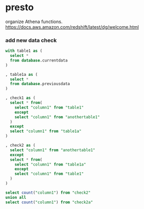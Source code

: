 # presto
organize Athena functions.<br>
https://docs.aws.amazon.com/redshift/latest/dg/welcome.html


### add new data check

```sql
with table1 as (
  select * 
  from database.currentdata
)

, table1a as (
  select * 
  from database.previousdata
)

, check1 as (
  select * from(
    select "column1" from "table1"
    except
    select "column1" from "anothertable1"
  ) 
  except
  select "column1" from "table1a"
)

, check2 as (
  select "column1" from "anothertable1"
  except
  select * from(
    select "column1" from "table1a"
    except
    select "column1" from "table1"
  )  
)

select count("column1") from "check2"
union all
select count("column1") from "check2a"

```

